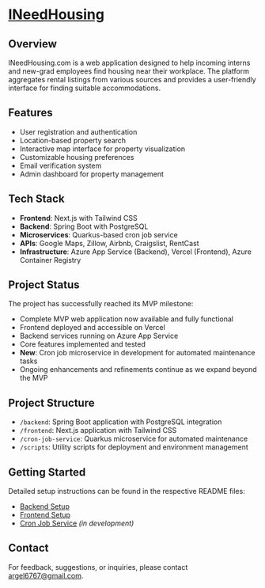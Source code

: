 # [INeedHousing](https://i-need-housing.vercel.app)

## Overview

INeedHousing.com is a web application designed to help incoming interns and new-grad employees find housing near their workplace. The platform aggregates rental listings from various sources and provides a user-friendly interface for finding suitable accommodations.

## Features

- User registration and authentication
- Location-based property search
- Interactive map interface for property visualization
- Customizable housing preferences
- Email verification system
- Admin dashboard for property management

## Tech Stack

- **Frontend**: Next.js with Tailwind CSS
- **Backend**: Spring Boot with PostgreSQL
- **Microservices**: Quarkus-based cron job service
- **APIs**: Google Maps, Zillow, Airbnb, Craigslist, RentCast
- **Infrastructure**: Azure App Service (Backend), Vercel (Frontend), Azure Container Registry

## Project Status

The project has successfully reached its MVP milestone:

- Complete MVP web application now available and fully functional
- Frontend deployed and accessible on Vercel
- Backend services running on Azure App Service
- Core features implemented and tested
- **New**: Cron job microservice in development for automated maintenance tasks
- Ongoing enhancements and refinements continue as we expand beyond the MVP

## Project Structure

- `/backend`: Spring Boot application with PostgreSQL integration
- `/frontend`: Next.js application with Tailwind CSS
- `/cron-job-service`: Quarkus microservice for automated maintenance
- `/scripts`: Utility scripts for deployment and environment management

## Getting Started

Detailed setup instructions can be found in the respective README files:

- [Backend Setup](backend/README.md)
- [Frontend Setup](frontend/README.md)
- [Cron Job Service](cron_job_service/README.md) *(in development)*

## Contact

For feedback, suggestions, or inquiries, please contact [argel6767@gmail.com](mailto:argel6767@gmail.com).